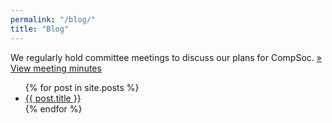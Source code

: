```yaml
---
permalink: "/blog/"
title: "Blog"
---
```


We regularly hold committee meetings to discuss our plans for CompSoc.
<a class="btn btn-primary btn-sm btn-info" href="{{ site.baseurl }}/events" role="button">&raquo; View meeting minutes</a>

<ul>
    {% for post in site.posts %}
    <li>
        <a href="{{ post.url }}">{{ post.title }}</a>
    </li>
    {% endfor %}
</ul>